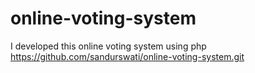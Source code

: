 # online-voting-system
I developed this online voting system using php
https://github.com/sandurswati/online-voting-system.git
